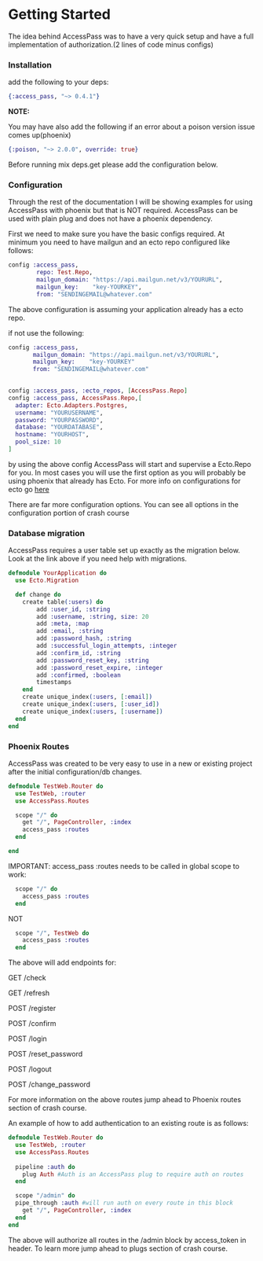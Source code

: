 # Getting Started
The idea behind AccessPass was to have a very quick setup and have a full implementation of authorization.(2 lines of code minus configs)

### Installation

add the following to your deps:
```elixir
{:access_pass, "~> 0.4.1"}
```

<b>NOTE:</b>

You may have also add the following if an error about a poison version issue comes up(phoenix)
```elixir
{:poison, "~> 2.0.0", override: true}
```

Before running mix deps.get please add the configuration below.
### Configuration

Through the rest of the documentation I will be showing examples for using AccessPass with phoenix but that is NOT required. AccessPass can be used with plain plug and does not have a phoenix dependency.

First we need to make sure you have the basic configs required. At minimum you need to have mailgun and an ecto repo configured like follows:

```elixir
config :access_pass, 
        repo: Test.Repo,
        mailgun_domain: "https://api.mailgun.net/v3/YOURURL",
        mailgun_key:    "key-YOURKEY",
        from: "SENDINGEMAIL@whatever.com"
```
The above configuration is assuming your application already has a ecto repo.

if not use the following:

```elixir
config :access_pass, 
	   mailgun_domain: "https://api.mailgun.net/v3/YOURURL",
       mailgun_key:    "key-YOURKEY"
       from: "SENDINGEMAIL@whatever.com"

                 		 
config :access_pass, :ecto_repos, [AccessPass.Repo]
config :access_pass, AccessPass.Repo,[
  adapter: Ecto.Adapters.Postgres,
  username: "YOURUSERNAME",
  password: "YOURPASSWORD",
  database: "YOURDATABASE",
  hostname: "YOURHOST",
  pool_size: 10
]
```
by using the above config AccessPass will start and supervise a Ecto.Repo for you. In most cases you will use the first option as you will probably be using phoenix that already has Ecto. For more info on configurations for ecto go [here](https://hexdocs.pm/ecto/Ecto.html)

There are far more configuration options. You can see all options in the configuration portion of crash course

### Database migration

AccessPass requires a user table set up exactly as the migration below. Look at the link above if you need help with migrations.

```elixir
defmodule YourApplication do
  use Ecto.Migration

  def change do
  	create table(:users) do
  		add :user_id, :string
  		add :username, :string, size: 20
  		add :meta, :map
  		add :email, :string
  		add :password_hash, :string
  	    add :successful_login_attempts, :integer
        add :confirm_id, :string
        add :password_reset_key, :string
        add :password_reset_expire, :integer
        add :confirmed, :boolean
  		timestamps
  	end
    create unique_index(:users, [:email])
    create unique_index(:users, [:user_id])
    create unique_index(:users, [:username])
  end
end
```

### Phoenix Routes
AccessPass was created to be very easy to use in a new or existing project after the initial configuration/db changes.

```elixir
defmodule TestWeb.Router do
  use TestWeb, :router
  use AccessPass.Routes 

  scope "/" do
    get "/", PageController, :index
    access_pass :routes
  end

end
```
IMPORTANT: access_pass :routes needs to be called in global scope to work:

```elixir
  scope "/" do
    access_pass :routes
  end
```
NOT

```elixir
  scope "/", TestWeb do
    access_pass :routes
  end
```

The above will add endpoints for:

 GET /check

 GET /refresh

 POST /register

 POST /confirm

 POST /login

 POST /reset_password

 POST /logout

 POST /change_password
     
 For more information on the above routes jump ahead to Phoenix routes section of crash course.    
 
 An example of how to add authentication to an existing route is as follows:
 
```elixir
defmodule TestWeb.Router do
  use TestWeb, :router
  use AccessPass.Routes 
  
  pipeline :auth do
  	plug Auth #Auth is an AccessPass plug to require auth on routes
  end	

  scope "/admin" do
  pipe_through :auth #will run auth on every route in this block
    get "/", PageController, :index
  end
end
```
The above will authorize all routes in the /admin block by access_token in header. To learn more jump ahead to plugs section of crash course.
 





